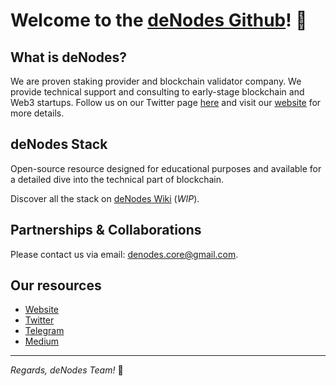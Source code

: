 # **Welcome to the [deNodes Github](https://github.com/denodesxyz)! 👋**

## What is deNodes?

We are proven staking provider and blockchain validator company. We provide technical support and consulting to early-stage blockchain and Web3 startups.
Follow us on our Twitter page [here](https://twitter.com/denodesxyz) and visit our [website](http://denodes.xyz/) for more details.

## deNodes Stack
Open-source resource designed for educational purposes and available for a detailed dive into the technical part of blockchain.

Discover all the stack on [deNodes Wiki](https://github.com/denodesxyz) (_WIP_).

## Partnerships & Collaborations

Please contact us via email: denodes.core@gmail.com. 

## Our resources

- [Website](denodes.xyz)
- [Twitter](https://twitter.com/denodesxyz)
- [Telegram](https://t.me/denodes)
- [Medium](medium.com/@denodes)

---
*Regards, deNodes Team!* 🖤
<!---
denodesxyz/denodesxyz is a ✨ special ✨ repository because its `README.md` (this file) appears on your GitHub profile.
You can click the Preview link to take a look at your changes.
--->
